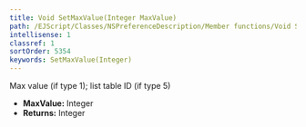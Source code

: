 ```yaml
---
title: Void SetMaxValue(Integer MaxValue)
path: /EJScript/Classes/NSPreferenceDescription/Member functions/Void SetMaxValue(Integer p_0)
intellisense: 1
classref: 1
sortOrder: 5354
keywords: SetMaxValue(Integer)
---
```



Max value (if type 1); list table ID (if type 5)



* **MaxValue:** Integer
* **Returns:** Integer


